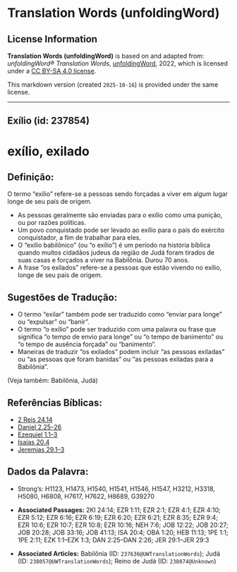 # Translation Words (unfoldingWord)

## License Information

**Translation Words (unfoldingWord)** is based on and adapted from: _unfoldingWord® Translation Words_, [unfoldingWord](https://unfoldingword.org/utw), 2022, which is licensed under a [CC BY-SA 4.0 license](https://creativecommons.org/licenses/by-sa/4.0/legalcode.en).

This markdown version (created `2025-10-16`) is provided under the same license.



--------------------------------

## Exílio (id: 237854)

exílio, exilado
===============

Definição:
----------

O termo “exílio” refere\-se a pessoas sendo forçadas a viver em algum lugar longe de seu país de origem.

* As pessoas geralmente são enviadas para o exílio como uma punição, ou por razões políticas.
* Um povo conquistado pode ser levado ao exílio para o país do exército conquistador, a fim de trabalhar para eles.
* O “exílio babilônico” (ou “o exílio”) é um período na história bíblica quando muitos cidadãos judeus da região de Judá foram tirados de suas casas e forçados a viver na Babilônia. Durou 70 anos.
* A frase “os exilados” refere\-se a pessoas que estão vivendo no exílio, longe de seu país de origem.

Sugestões de Tradução:
----------------------

* O termo “exilar” também pode ser traduzido como “enviar para longe” ou “expulsar” ou “banir”.
* O termo “o exílio” pode ser traduzido com uma palavra ou frase que significa “o tempo de envio para longe” ou “o tempo de banimento” ou “o tempo de ausência forçada” ou “banimento”.
* Maneiras de traduzir “os exilados” podem incluir “as pessoas exiladas” ou “as pessoas que foram banidas” ou “as pessoas exiladas para a Babilônia”.

(Veja também: Babilônia, Judá)

Referências Bíblicas:
---------------------

* [2 Reis 24\.14](https://ref.ly/2Kgs24:14)
* [Daniel 2\.25–26](https://ref.ly/Dan2:25-Dan2:26)
* [Ezequiel 1\.1–3](https://ref.ly/Ezek1:1-Ezek1:3)
* [Isaías 20\.4](https://ref.ly/Isa20:4)
* [Jeremias 29\.1–3](https://ref.ly/Jer29:1-Jer29:3)

Dados da Palavra:
-----------------

* Strong’s: H1123, H1473, H1540, H1541, H1546, H1547, H3212, H3318, H5080, H6808, H7617, H7622, H8689, G39270

* **Associated Passages:** 2KI 24:14; EZR 1:11; EZR 2:1; EZR 4:1; EZR 4:10; EZR 5:12; EZR 6:16; EZR 6:19; EZR 6:20; EZR 6:21; EZR 8:35; EZR 9:4; EZR 10:6; EZR 10:7; EZR 10:8; EZR 10:16; NEH 7:6; JOB 12:22; JOB 20:27; JOB 20:28; JOB 33:16; JOB 41:13; ISA 20:4; OBA 1:20; HEB 11:13; 1PE 1:1; 1PE 2:11; EZK 1:1–EZK 1:3; DAN 2:25–DAN 2:26; JER 29:1–JER 29:3
* **Associated Articles:** Babilônia (ID: `237636@UWTranslationWords`); Judá (ID: `238057@UWTranslationWords`); Reino de Judá (ID: `238074@Unknown`)


